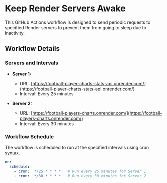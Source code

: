 # Keep Render Servers Awake

This GitHub Actions workflow is designed to send periodic requests to specified Render servers to prevent them from going to sleep due to inactivity.

## Workflow Details

### Servers and Intervals

- **Server 1:**
  - URL: [https://football-player-charts-stats-api.onrender.com/](https://football-player-charts-stats-api.onrender.com/)
  - Interval: Every 25 minutes

- **Server 2:**
  - URL: [https://football-players-charts.onrender.com/](https://football-players-charts.onrender.com/)
  - Interval: Every 30 minutes

### Workflow Schedule

The workflow is scheduled to run at the specified intervals using cron syntax.

```yaml
on:
  schedule:
    - cron: '*/25 * * * *'  # Run every 25 minutes for Server 1
    - cron: '*/30 * * * *'  # Run every 30 minutes for Server 2
```